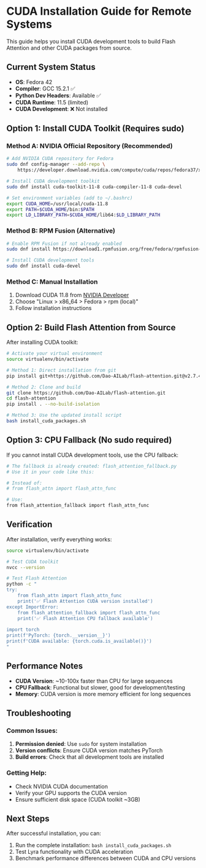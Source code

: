 # CUDA Installation Guide for Remote Systems

This guide helps you install CUDA development tools to build Flash Attention and other CUDA packages from source.

## Current System Status
- **OS**: Fedora 42
- **Compiler**: GCC 15.2.1 ✅
- **Python Dev Headers**: Available ✅
- **CUDA Runtime**: 11.5 (limited)
- **CUDA Development**: ❌ Not installed

## Option 1: Install CUDA Toolkit (Requires sudo)

### Method A: NVIDIA Official Repository (Recommended)
```bash
# Add NVIDIA CUDA repository for Fedora
sudo dnf config-manager --add-repo \
    https://developer.download.nvidia.com/compute/cuda/repos/fedora37/x86_64/cuda-fedora37.repo

# Install CUDA development toolkit
sudo dnf install cuda-toolkit-11-8 cuda-compiler-11-8 cuda-devel

# Set environment variables (add to ~/.bashrc)
export CUDA_HOME=/usr/local/cuda-11.8
export PATH=$CUDA_HOME/bin:$PATH
export LD_LIBRARY_PATH=$CUDA_HOME/lib64:$LD_LIBRARY_PATH
```

### Method B: RPM Fusion (Alternative)
```bash
# Enable RPM Fusion if not already enabled
sudo dnf install https://download1.rpmfusion.org/free/fedora/rpmfusion-free-release-$(rpm -E %fedora).noarch.rpm

# Install CUDA development tools
sudo dnf install cuda-devel
```

### Method C: Manual Installation
1. Download CUDA 11.8 from [NVIDIA Developer](https://developer.nvidia.com/cuda-11-8-0-download-archive)
2. Choose "Linux > x86_64 > Fedora > rpm (local)"
3. Follow installation instructions

## Option 2: Build Flash Attention from Source

After installing CUDA toolkit:

```bash
# Activate your virtual environment
source virtualenv/bin/activate

# Method 1: Direct installation from git
pip install git+https://github.com/Dao-AILab/flash-attention.git@v2.7.4

# Method 2: Clone and build
git clone https://github.com/Dao-AILab/flash-attention.git
cd flash-attention
pip install . --no-build-isolation

# Method 3: Use the updated install script
bash install_cuda_packages.sh
```

## Option 3: CPU Fallback (No sudo required)

If you cannot install CUDA development tools, use the CPU fallback:

```bash
# The fallback is already created: flash_attention_fallback.py
# Use it in your code like this:

# Instead of:
# from flash_attn import flash_attn_func

# Use:
from flash_attention_fallback import flash_attn_func
```

## Verification

After installation, verify everything works:

```bash
source virtualenv/bin/activate

# Test CUDA toolkit
nvcc --version

# Test Flash Attention
python -c "
try:
    from flash_attn import flash_attn_func
    print('✅ Flash Attention CUDA version installed')
except ImportError:
    from flash_attention_fallback import flash_attn_func
    print('✅ Flash Attention CPU fallback available')
    
import torch
print(f'PyTorch: {torch.__version__}')
print(f'CUDA available: {torch.cuda.is_available()}')
"
```

## Performance Notes

- **CUDA Version**: ~10-100x faster than CPU for large sequences
- **CPU Fallback**: Functional but slower, good for development/testing
- **Memory**: CUDA version is more memory efficient for long sequences

## Troubleshooting

### Common Issues:
1. **Permission denied**: Use `sudo` for system installation
2. **Version conflicts**: Ensure CUDA version matches PyTorch
3. **Build errors**: Check that all development tools are installed

### Getting Help:
- Check NVIDIA CUDA documentation
- Verify your GPU supports the CUDA version
- Ensure sufficient disk space (CUDA toolkit ~3GB)

## Next Steps

After successful installation, you can:
1. Run the complete installation: `bash install_cuda_packages.sh`
2. Test Lyra functionality with CUDA acceleration
3. Benchmark performance differences between CUDA and CPU versions
